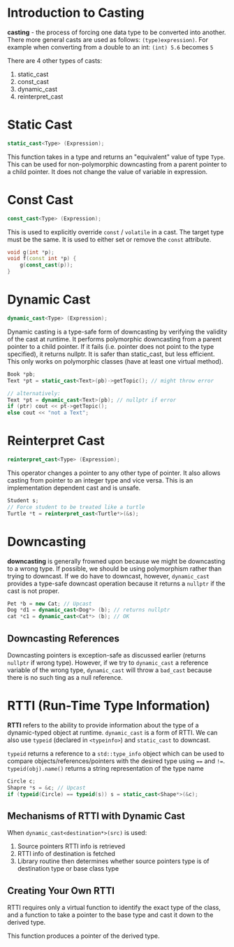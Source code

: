 # Introduction to Casting
**casting** - the process of forcing one data type to be converted into another. There more general casts are used as follows: ```(type)expression)```. For example when converting from a double to an int: ```(int) 5.6``` becomes ```5```

There are 4 other types of casts:
1. static_cast
2. const_cast
3. dynamic_cast
4. reinterpret_cast

# Static Cast
```cpp
static_cast<Type> (Expression);
```
This function takes in a type and returns an "equivalent" value of type ```Type```. This can be used for non-polymorphic downcasting from a parent pointer to a child pointer. It does not change the value of variable in expression.

# Const Cast
```cpp
const_cast<Type> (Expression);
```
This is used to explicitly override ```const``` / ```volatile``` in a cast. The target type must be the same. It is used to either set or remove the ```const``` attribute.

```cpp
void g(int *p);
void f(const int *p) {
    g(const_cast(p));
}
```

# Dynamic Cast
```cpp
dynamic_cast<Type> (Expression);
```
Dynamic casting is a type-safe form of downcasting by verifying the validity of the cast at runtime. It performs polymorphic downcasting from a parent pointer to a child pointer. If it fails (i.e. pointer does not point to the type specified), it returns nullptr. It is safer than static_cast, but less efficient. This only works on polymorphic classes (have at least one virtual method).
```cpp
Book *pb;
Text *pt = static_cast<Text>(pb)->getTopic(); // might throw error

// alternatively:
Text *pt = dynamic_cast<Text>(pb); // nullptr if error
if (ptr) cout << pt->getTopic();
else cout << "not a Text";
```

# Reinterpret Cast
```cpp
reinterpret_cast<Type> (Expression);
```
This operator changes a pointer to any other type of pointer. It also allows casting from pointer to an integer type and vice versa. This is an implementation dependent cast and is unsafe.
```cpp
Student s;
// Force student to be treated like a turtle
Turtle *t = reinterpret_cast<Turtle*>(&s);
```

# Downcasting
**downcasting** is generally frowned upon because we might be downcasting to a wrong type. If possible, we should be using polymorphism rather than trying to downcast. If we do have to downcast, however, ```dynamic_cast``` provides a type-safe downcast operation because it returns a ```nullptr``` if the cast is not proper.
```cpp
Pet *b = new Cat; // Upcast
Dog *d1 = dynamic_cast<Dog*> (b); // returns nullptr
cat *c1 = dynamic_cast<Cat*> (b); // OK
```

## Downcasting References
Downcasting pointers is exception-safe as discussed earlier (returns ```nullptr``` if wrong type). However, if we try to ```dynamic_cast``` a reference variable of the wrong type, ```dynamic_cast``` will throw a ```bad_cast``` because there is no such ting as a null reference.

# RTTI (Run-Time Type Information)
**RTTI** refers to the ability to provide information about the type of a dynamic-typed object at runtime. ```dynamic_cast``` is a form of RTTI. We can also use ```typeid``` (declared in ```<typeinfo>```) and ```static_cast``` to downcast. 

```typeid``` returns a reference to a ```std::type_info``` object which can be used to compare objects/references/pointers with the desired type using ```==``` and ```!=```. ```typeid(obj).name()``` returns a string representation of the type name
```cpp
Circle c;
Shapre *s = &c; // Upcast
if (typeid(Circle) == typeid(s)) s = static_cast<Shape*>(&c);
```

## Mechanisms of RTTI with Dynamic Cast
When ```dynamic_cast<destination*>(src)``` is used:
1. Source pointers RTTI info is retrieved
2. RTTI info of destination is fetched
3. Library routine then determines whether source pointers type is of destination type or base class type

## Creating Your Own RTTI
RTTI requires only a virtual function to identify the exact type of the class, and a function to take a pointer to the base type and cast it down to the derived type.

This function produces a pointer of the derived type.
